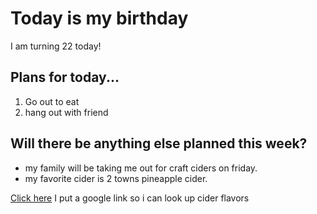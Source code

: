 # Today is my birthday
I am turning 22 today!
## Plans for today...
 1. Go out to eat
 2. hang out with friend


## Will there be anything else planned this week?
* my family will be taking me out for craft ciders on friday.
* my favorite cider is 2 towns pineapple cider.

[Click here](http://google.com) I put a google link so i can look up cider flavors